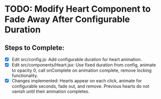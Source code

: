 # TODO: Modify Heart Component to Fade Away After Configurable Duration

## Steps to Complete:
- [x] Edit src/config.js: Add configurable duration for heart animation.
- [x] Edit src/components/Heart.jsx: Use fixed duration from config, animate to opacity 0, call onComplete on animation complete, remove locking functionality.
- [x] Changes implemented: Hearts appear on each click, animate for configurable seconds, fade out, and remove. Previous hearts do not vanish until their animation completes.
